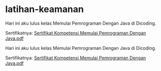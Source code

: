 # latihan-keamanan

Hari ini aku lulus kelas Memulai Pemrograman Dengan Java di Dicoding.

Sertifikatnya: [Sertifikat Kompetensi Memulai Pemrograman Dengan Java.pdf](https://github.com/dicodingacademy/pengalaman-belajar/files/12545872/sertifikat_course_60_11531_190521165919.pdf)

Hari ini aku lulus kelas Memulai Pemrograman Dengan Java di Dicoding.

Sertifikatnya: [Sertifikat Kompetensi Memulai Pemrograman Dengan Java.pdf](https://github.com/dicodingacademy/pengalaman-belajar/files/12545872/sertifikat_course_60_11531_190521165919.pdf)
